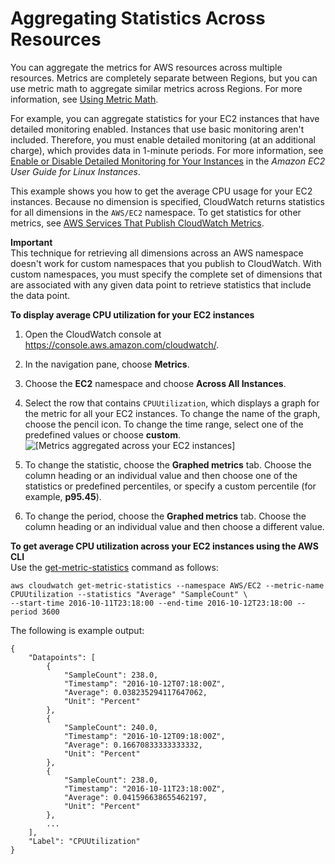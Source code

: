 # Aggregating Statistics Across Resources<a name="GetSingleMetricAllDimensions"></a>

You can aggregate the metrics for AWS resources across multiple resources\. Metrics are completely separate between Regions, but you can use metric math to aggregate similar metrics across Regions\. For more information, see [Using Metric Math](using-metric-math.md)\.

For example, you can aggregate statistics for your EC2 instances that have detailed monitoring enabled\. Instances that use basic monitoring aren't included\. Therefore, you must enable detailed monitoring \(at an additional charge\), which provides data in 1\-minute periods\. For more information, see [Enable or Disable Detailed Monitoring for Your Instances](https://docs.aws.amazon.com/AWSEC2/latest/UserGuide/using-cloudwatch-new.html) in the *Amazon EC2 User Guide for Linux Instances*\.

This example shows you how to get the average CPU usage for your EC2 instances\. Because no dimension is specified, CloudWatch returns statistics for all dimensions in the `AWS/EC2` namespace\. To get statistics for other metrics, see [AWS Services That Publish CloudWatch Metrics](aws-services-cloudwatch-metrics.md)\.

**Important**  
This technique for retrieving all dimensions across an AWS namespace doesn't work for custom namespaces that you publish to CloudWatch\. With custom namespaces, you must specify the complete set of dimensions that are associated with any given data point to retrieve statistics that include the data point\. 

**To display average CPU utilization for your EC2 instances**

1. Open the CloudWatch console at [https://console\.aws\.amazon\.com/cloudwatch/](https://console.aws.amazon.com/cloudwatch/)\.

1. In the navigation pane, choose **Metrics**\.

1. Choose the **EC2** namespace and choose **Across All Instances**\.

1. Select the row that contains `CPUUtilization`, which displays a graph for the metric for all your EC2 instances\. To change the name of the graph, choose the pencil icon\. To change the time range, select one of the predefined values or choose **custom**\.  
![\[Metrics aggregated across your EC2 instances\]](http://docs.aws.amazon.com/AmazonCloudWatch/latest/monitoring/images/metric_aggregated_instances.png)

1. To change the statistic, choose the **Graphed metrics** tab\. Choose the column heading or an individual value and then choose one of the statistics or predefined percentiles, or specify a custom percentile \(for example, **p95\.45**\)\.

1. To change the period, choose the **Graphed metrics** tab\. Choose the column heading or an individual value and then choose a different value\.

**To get average CPU utilization across your EC2 instances using the AWS CLI**  
Use the [get\-metric\-statistics](https://docs.aws.amazon.com/cli/latest/reference/cloudwatch/get-metric-staticstics.html) command as follows:

```
aws cloudwatch get-metric-statistics --namespace AWS/EC2 --metric-name CPUUtilization --statistics "Average" "SampleCount" \
--start-time 2016-10-11T23:18:00 --end-time 2016-10-12T23:18:00 --period 3600
```

The following is example output:

```
{
    "Datapoints": [
        {
            "SampleCount": 238.0, 
            "Timestamp": "2016-10-12T07:18:00Z", 
            "Average": 0.038235294117647062, 
            "Unit": "Percent"
        }, 
        {
            "SampleCount": 240.0, 
            "Timestamp": "2016-10-12T09:18:00Z", 
            "Average": 0.16670833333333332, 
            "Unit": "Percent"
        }, 
        {
            "SampleCount": 238.0, 
            "Timestamp": "2016-10-11T23:18:00Z", 
            "Average": 0.041596638655462197, 
            "Unit": "Percent"
        }, 
        ...
    ], 
    "Label": "CPUUtilization"
}
```